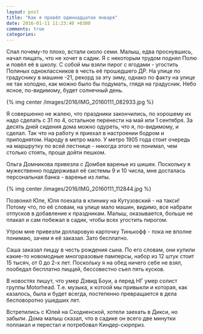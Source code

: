 ```yaml
---
layout: post
title: "Как я провёл одиннадцатое января"
date: 2016-01-11 11:23:40 +0300
comments: true
categories: 
---
```

Спал почему-то плохо, встали около семи. Малыш, едва проснувшись, начал пищать, что не хочет в садик. Я с некоторым трудом поднял Полю и повёл её в школу. С собой мы взяли пирог с ягодами - угостить Полиных одноклассников в честь её прошедшего ДР. На улице по градуснику в машине -21, рекорд за эту зиму, однако по факту на улице не так холодно, как можно было бы подумать, глядя на градусник. Небо ясное, по-видимому, будет солнечный день.

{% img center /images/2016/IMG_20160111_082933.jpg %} 

Я совершенно не жалею, что праздники закончились, по хорошему их надо сделать с 31 по 4, остальное перенести на май или 1 сентября. За десять дней сидения дома можно одуреть, что я, по-видимому, и сделал. Так что на работу я приехал в настроении бодром и приподнятом. Народу в метро мало. У метро 1905 года стоит очередь на маршрутку по всей лестнице - никогда этого не понимал, чем столько стоять, проще дойти пешком.

Ольга Домникова привезла с Домбая варенье из шишек. Поскольку я мужественно поддерживал её системы 9 и 10 числа, мне досталась персональная банка - варенье из липы.

{% img center /images/2016/IMG_20160111_112844.jpg %}

Позвонил Юле, Юля поехала в клинику на Кутузовский - на такси! Потому что, по её словам, на улице мало машин, видимо, все набрали отпусков в добавление к праздникам. Малыш, оказывается, больше не плакал и сам побежал в садик, чтобы всех угостить пирогом.

Утром мне привезли долларовую карточку Тинькофф - пока не вполне понимаю, зачем я её заказал. Зато бесплатно.

Саша заказал пиццу в честь рождения сына. По его словам, они купили какие-то новомодные многоразовые памперсы, набор из 12 штук стоит 15 тысяч, от 0 до 2-х лет. Поскольку я на обед ничего себе не взял, пообедал бесплатно пиццей, бессовестно съел пять кусков.

В новостях пишут, что умер Дэвид Боуи, а перед НГ умер солист группы Motorhead. Т.е. музыка, к котоой мы привыкли и которая, как казалось, была и будет всегда, постепенно превращается в дела бесповоротно ушедших лет.

Встретились с Юлей на Сходненской, хотели заехать в Дикси, но забыли. Дома малыш сказал, что в садике он всего две минутки поплакал и перестал и потребовал Киндер-сюрприз.